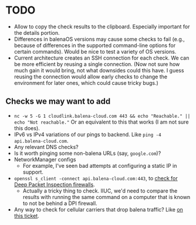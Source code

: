 # TODO

* Allow to copy the check results to the clipboard. Especially important for the
  details portion.
* Differences in balenaOS versions may cause some checks to fail (e.g., because
  of differences in the supported command-line options for certain commands).
  Would be nice to test a variety of OS versions.
* Current architecture creates an SSH connection for each check. We can be more
  efficient by reusing a single connection. (Now not sure how much gain it would
  bring, not what downsides could this have. I guess reusing the connection
  would allow early checks to change the environment for later ones, which could
  cause tricky bugs.)

## Checks we may want to add

* `nc -w 5 -G 1 cloudlink.balena-cloud.com 443 && echo "Reachable." || echo "Not
  reachable."` Or an equivalent to this that works (I am not sure this does).
* IPv6 vs IPv4 variations of our pings to backend. Like `ping -4
  api.balena-cloud.com`.
* Any relevant DNS checks?
* Is it worth pinging some non-balena URLs (say, `google.com`)?
* NetworkManager configs
    * For example, I've seen bad attempts at configuring a static IP in support.
* `openssl s_client -connect api.balena-cloud.com:443`, to [check for Deep
  Packet Inspection
  firewalls](https://docs.balena.io/learn/more/masterclasses/device-debugging/#641-deep-packet-inspection).
    * Actually a tricky thing to check. IIUC, we'd need to compare the results
      with running the same command on a computer that is known to not be behind
      a DPI firewall.
* Any way to check for cellular carriers that drop balena traffic? Like [on this
  ticket](https://jel.ly.fish/support-thread-1-0-0-front-cnv-dyouyvh).
